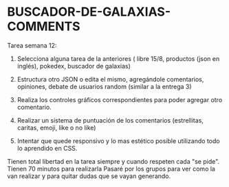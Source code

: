 # BUSCADOR-DE-GALAXIAS-COMMENTS

Tarea semana 12:

1) Selecciona alguna tarea de la anteriores ( libre 15/8, productos (json en inglés), pokedex, 
buscador de galaxias)

2) Estructura otro JSON o edita el mismo, agregándole comentarios, opiniones, debate de usuarios random 
(similar a la entrega 3)

3) Realiza los controles gráficos correspondientes para poder agregar otro comentario.

4) Realizar un sistema de puntuación de los comentarios (estrellitas, caritas, emoji, like o no like)

5) Intentar que  quede responsivo y lo mas estético posible utilizando todo lo aprendido en CSS.

Tienen total libertad en la tarea siempre y cuando respeten cada "se pide".
Tienen 70 minutos para realizarla 
Pasaré por los grupos para ver como la van realizar y para quitar dudas que se vayan generando.
